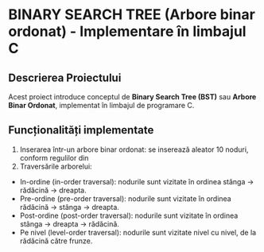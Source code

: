 # BINARY SEARCH TREE (Arbore binar ordonat) - Implementare în limbajul C 

## Descrierea Proiectului
Acest proiect introduce conceptul de **Binary Search Tree (BST)** sau **Arbore Binar Ordonat**, implementat în limbajul de programare C. 

## Funcționalități implementate
1. Inserarea într-un arbore binar ordonat: se inserează aleator 10 noduri, conform regulilor din
2. Traversările arborelui:
* In-ordine (in-order traversal): nodurile sunt vizitate în ordinea stânga -> rădăcină -> dreapta.
* Pre-ordine (pre-order traversal): nodurile sunt vizitate în ordinea rădăcină -> stânga -> dreapta.
* Post-ordine (post-order traversal): nodurile sunt vizitate în ordinea stânga -> dreapta -> rădăcină.
* Pe nivel (level-order traversal): nodurile sunt vizitate nivel cu nivel, de la rădăcină către frunze.
